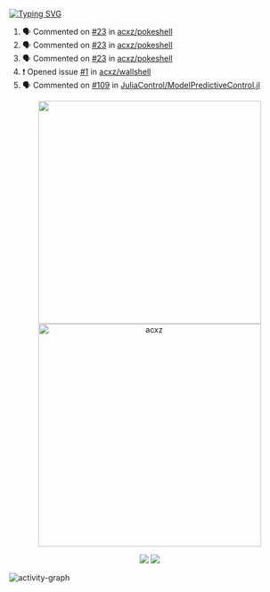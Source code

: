 [![Typing SVG](https://readme-typing-svg.herokuapp.com?size=16&color=AFFFA3&multiline=true&height=75&lines=contributing+to+robotics%2Fae%2Fml%2Fgpu;packaging+it+for+archlinux;ricer)](https://git.io/typing-svg)

<!--START_SECTION:activity-->
1. 🗣 Commented on [#23](https://github.com/acxz/pokeshell/issues/23#issuecomment-2436579436) in [acxz/pokeshell](https://github.com/acxz/pokeshell)
2. 🗣 Commented on [#23](https://github.com/acxz/pokeshell/issues/23#issuecomment-2429184699) in [acxz/pokeshell](https://github.com/acxz/pokeshell)
3. 🗣 Commented on [#23](https://github.com/acxz/pokeshell/issues/23#issuecomment-2429053331) in [acxz/pokeshell](https://github.com/acxz/pokeshell)
4. ❗ Opened issue [#1](https://github.com/acxz/wallshell/issues/1) in [acxz/wallshell](https://github.com/acxz/wallshell)
5. 🗣 Commented on [#109](https://github.com/JuliaControl/ModelPredictiveControl.jl/issues/109#issuecomment-2390322673) in [JuliaControl/ModelPredictiveControl.jl](https://github.com/JuliaControl/ModelPredictiveControl.jl)
<!--END_SECTION:activity-->

<p align="center">
  <img width="400em" src=https://github-readme-stats.vercel.app/api?username=acxz&include_all_commits=true&show_icons=true />
  <img width="400em" src="https://github-readme-streak-stats.herokuapp.com/?user=acxz&" alt="acxz" />
</p>

<p align="center">
  <img src=https://github-readme-stats.vercel.app/api/top-langs/?username=acxz&layout=compact />
  <img src=https://github-profile-trophy.vercel.app/?username=acxz&row=2&column=4 />
</p>

![activity-graph](https://github-readme-activity-graph.vercel.app/graph?username=acxz&bg_color=053c4a&color=ffffff&line=76c533&point=8f2fe1&area=true&hide_border=true&hide_title=true)
